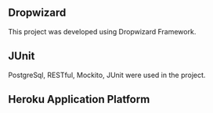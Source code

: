 <h2>Dropwizard</h2>
This project was developed using Dropwizard Framework.
<h2>JUnit</h2>
PostgreSql, RESTful, Mockito, JUnit were used in the project.
<h2>Heroku Application Platform</h2>
